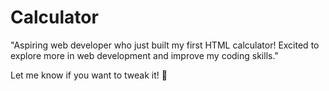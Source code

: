 # Calculator
"Aspiring web developer who just built my first HTML calculator! Excited to explore more in web development and improve my coding skills."

Let me know if you want to tweak it! 🚀
